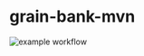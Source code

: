 # grain-bank-mvn


![example workflow](https://github.com/chihab4real/grain-bank-mvn/actions/workflows/<ci.yml>/badge.svg)
